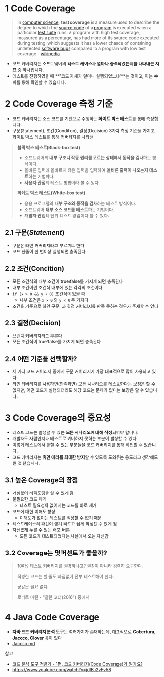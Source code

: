 # 1 Code Coverage

> In [computer science](https://en.wikipedia.org/wiki/Computer_science), **test coverage** is a measure used to describe the degree to which the [source code](https://en.wikipedia.org/wiki/Source_code) of a [program](https://en.wikipedia.org/wiki/Computer_program) is executed when a particular [test suite](https://en.wikipedia.org/wiki/Test_suite) runs. A program with high test coverage, measured as a percentage, has had more of its source code executed during testing, which suggests it has a lower chance of containing undetected [software bugs](https://en.wikipedia.org/wiki/Software_bug) compared to a program with low test coverage - [wikipedia](https://en.wikipedia.org/wiki/Code_coverage)

* 코드 커버리지는 소프트웨어의 **테스트 케이스가 얼마나 충족되었는지를 나타내는 지표** 중 하나입니다.
* 테스트를 진행하였을 때 **'코드 자체가 얼마나 실행되었느냐'**는 것이고, 이는 **수치**를 통해 확인할 수 있습니다.



# 2 Code Coverage 측정 기준

* 코드 커버리지는 소스 코드를 기반으로 수행하는 **화이트 박스 테스트**를 통해 측정합니다.
* 구문(Statement), 조건(Condition), 결정(Decision) 3가지 측정 기준을 가지고 화이트 박스 테스트를 통해 커버리지를 나타냄

> **블랙 박스 테스트(Black-box test)**
>
> - 소프트웨어의 **내부 구조나 작동 원리를 모르는 상태에서 동작을 검사**하는 방식이다.
> - 올바른 입력과 올바르지 않은 입력을 입력하여 **올바른 출력이 나오는지 테스트**하는 기법이다.
> - **사용자 관점**의 테스트 방법이라 볼 수 있다.
>
> **화이트 박스 테스트(White-box test)**
>
> - 응용 프로그램의 **내부 구조와 동작을 검사**하는 테스트 방식이다.
> - 소프트웨어 **내부 소스 코드를 테스트**하는 기법이다.
> - **개발자 관점**의 단위 테스트 방법이라 볼 수 있다.



## 2.1 구문(*Statement*)

* 구문은 라인 커버리지라고 부르기도 한다
* 코드 한줄이 한 번이상 실행되면 충족된다



## 2.2 조건(Condition)

* 모든 조건식의 내부 조건이 true/false를 가지게 되면 총족된다
* 내부 조건이란 조건식 내부에 있는 각각의 조건이다
* `if (x > 0 && y < 0)` 조건식이 있을 때
  * 내부 조건은 `x > 0` 와 `y < 0` 두 가지다
* 조건을 기준으로 하면 구문, 과 결정 커버리지를 만족 못하는 경우가 존재할 수 있다



## 2.3 결정(Decision)

* 브랜치 커버리지라고 부른다
* 모든 조건식이 true/false를 가지게 되면 충족된다



## 2.4 어떤 기준을 선택할까?

* 세 가지 코드 커버리지 중에서 구문 커버리지가 가장 대표적으로 많이 사용되고 있다
* 라인 커버리지를 사용하면(만족하면) 모든 시나리오를 테스트한다는 보장은 할 수 없지만, 어떤 코드가 실행되더라도 해당 코드는 문제가 없다는 보장은 할 수 있습니다.



# 3 Code Coverage의 중요성

* 테스트 코드는 발생할 수 있는 **모든 시나리오에 대해 작성**되어야 합니다.
* 개발자도 사람인지라 테스트로 커버하지 못하는 부분이 발생할 수 있다
* 이렇게 테스트에서 놓칠 수 있는 부분들을 코드 커버리지를 통해 확인할 수 있습니다.
* 코드 커버리지는 **휴먼 에러를 최대한 방지**할 수 있도록 도와주는 용도라고 생각해도 될 것 같습니다.



## 3.1 높은 Coverage의 장점

* 거침없이 리팩토링을 할 수 있게 됨
* 불필요한 코드 제거
  * 테스트 필요성이 없어지는 코드를 바로 제거
* 코드에 대한 이해도 향상
  * 이해도가 없이는 테스트를 작성할 수 없기 때문
* 테스트케이스의 패턴이 생겨 빠르고 쉽게 작성할 수 있게 됨
* 자신있게 누를 수 있는 배포 버튼
  * 모든 코드가 테스트되었다는 사실에서 오는 자신감



## 3.2 Coverage는 몇퍼센트가 좋을까?

> 100% 테스트 커버리지를 권장하냐고? 권장이 아니라 강력히 요구한다.
>
> 작성한 코드는 할 줄도 빠짐없이 전부 테스트해야 한다.
>
> 군말은 필요 없다.
>
> 로버트 마틴 - "클린 코더(2016") 중에서



# 4 Java Code Coverage

* **자바 코드 커버리지 분석 도구**는 여러가지가 존재하는데, 대표적으로 **Cobertura, Jacoco, Clover** 등이 있다
* [Jacoco.md](../Jacoco/Jacoco.md)



참고

* [코드 분석 도구 적용기 - 1편, 코드 커버리지(Code Coverage)가 뭔가요?](https://velog.io/@lxxjn0/%EC%BD%94%EB%93%9C-%EB%B6%84%EC%84%9D-%EB%8F%84%EA%B5%AC-%EC%A0%81%EC%9A%A9%EA%B8%B0-1%ED%8E%B8-%EC%BD%94%EB%93%9C-%EC%BB%A4%EB%B2%84%EB%A6%AC%EC%A7%80Code-Coverage%EA%B0%80-%EB%AD%94%EA%B0%80%EC%9A%94)
* https://www.youtube.com/watch?v=jdlBu2vFv58